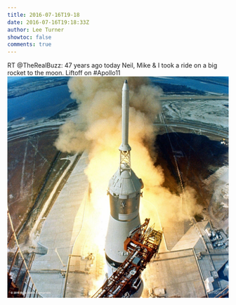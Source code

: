 ```yaml
---
title: 2016-07-16T19-18
date: 2016-07-16T19:18:33Z
author: Lee Turner
showtoc: false
comments: true
---
```


RT @TheRealBuzz: 47 years ago today Neil, Mike &amp; I took a ride on a big rocket to the moon. 
Liftoff on #Apollo11 ![](/img/x//754394810346250240-Cnf_T8VWYAA-5mD.jpg)

